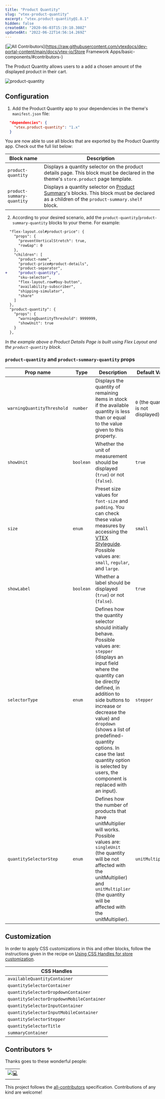 ```yaml
---
title: "Product Quantity"
slug: "vtex-product-quantity"
excerpt: "vtex.product-quantity@1.8.1"
hidden: false
createdAt: "2020-06-03T15:19:10.308Z"
updatedAt: "2022-06-22T14:56:14.269Z"
---
```

<!-- ALL-CONTRIBUTORS-BADGE:START - Do not remove or modify this section -->
[![All Contributors](https://img.shields.io/badge/all_contributors-1-orange.svg?style=flat-square)](https://raw.githubusercontent.com/vtexdocs/dev-portal-content/main/docs/vtex-io/Store Framework Apps/basic-components/#contributors-)
<!-- ALL-CONTRIBUTORS-BADGE:END -->

The Product Quantity allows users to a add a chosen amount of the displayed product in their cart.

![product-quantity](https://raw.githubusercontent.com/vtexdocs/dev-portal-content/main/images/vtex-product-quantity-0.png)

## Configuration 

1. Add the Product Quantity app to your dependencies in the theme's `manifest.json` file:

```json
  "dependencies": {
    "vtex.product-quantity": "1.x"
  }
```

You are now able to use all blocks that are exported by the Product Quantity app. Check out the full list below:

| Block name | Description | 
| --------- | ------------ |
| `product-quantity` | Displays a quantity selector on the product details page. This block must be declared in the theme's `store.product` page template. | 
| `product-summary-quantity` | Displays a quantity selector on [Product Summary](https://vtex.io/docs/components/all/vtex.product-summary/)'s blocks. This block must be declared as a children of the `product-summary.shelf` block. | 

2. According to your desired scenario, add the `product-quantity`/`product-summary-quantity` blocks to your theme. For example:

```diff
  "flex-layout.col#product-price": {
    "props": {
      "preventVerticalStretch": true,
      "rowGap": 0
    },
    "children": [
      "product-name",
      "product-price#product-details",
      "product-separator",
+     "product-quantity",
      "sku-selector",
      "flex-layout.row#buy-button",
      "availability-subscriber",
      "shipping-simulator",
      "share"
    ]
  },
  "product-quantity": {
    "props": {
      "warningQuantityThreshold": 9999999,
      "showUnit": true
    }
  },
```

*In the example above a Product Details Page is built using Flex Layout and the `product-quantity` block.*

### `product-quantity` and `product-summary-quantity` props

| Prop name | Type | Description | Default Value |
| --- | --- | --- | --- |
| `warningQuantityThreshold` | `number` | Displays the quantity of remaining items in stock if the available quantity is less than or equal to the value given to this property. | `0` (the quantity is not displayed) |
| `showUnit` | `boolean` |Whether the unit of measurement should be displayed (`true`) or not (`false`). | `true` |
| `size` | `enum`| Preset size values for `font-size` and `padding`. You can check these value measures by accessing the [VTEX Styleguide](https://styleguide.vtex.com/#/Components/Forms/NumericStepper). Possible values are: `small`, `regular`, and `large`. | `small` |
| `showLabel` | `boolean` | Whether a label should be displayed (`true`) or not (`false`). | `true` |
| `selectorType` | `enum` | Defines how the quantity selector should initially behave. Possible values are: `stepper` (displays an input field where the quantity can be directly defined, in addition to side buttons to increase or decrease the value) and `dropdown` (shows a list of predefined-quantity options. In case the last quantity option is selected by users, the component is replaced with an input). | `stepper` |
| `quantitySelectorStep` | `enum` | Defines how the number of products that have unitMultiplier will works. Possible values are: `singleUnit` (the quantity will be not affected with the unitMultiplier) and `unitMultiplier` (the quantity will be affected with the unitMultiplier). | `unitMultiplier` |

## Customization

In order to apply CSS customizations in this and other blocks, follow the instructions given in the recipe on [Using CSS Handles for store customization](https://vtex.io/docs/recipes/style/using-css-handles-for-store-customization). 

| CSS Handles                                |
| ------------------------------------------ | 
| `availableQuantityContainer`               |
| `quantitySelectorContainer`                |
| `quantitySelectorDropdownContainer`        |
| `quantitySelectorDropdownMobileContainer`  |
| `quantitySelectorInputContainer`           |
| `quantitySelectorInputMobileContainer`     |
| `quantitySelectorStepper`                  |
| `quantitySelectorTitle`                    |
| `summaryContainer`                         |

<!-- DOCS-IGNORE:start -->

## Contributors ✨

Thanks goes to these wonderful people:

<!-- ALL-CONTRIBUTORS-LIST:START - Do not remove or modify this section -->
<!-- prettier-ignore-start -->
<!-- markdownlint-disable -->
<table>
  <tr>
    <td align="center"><a href="https://github.com/regis-samurai"><img src="https://raw.githubusercontent.com/vtexdocs/dev-portal-content/main/images/vtex-product-quantity-1.png">💻</a></td>
  </tr>
</table>

<!-- markdownlint-enable -->
<!-- prettier-ignore-end -->
<!-- ALL-CONTRIBUTORS-LIST:END -->

This project follows the [all-contributors](https://github.com/all-contributors/all-contributors) specification. Contributions of any kind are welcome!

<!-- DOCS-IGNORE:end -->